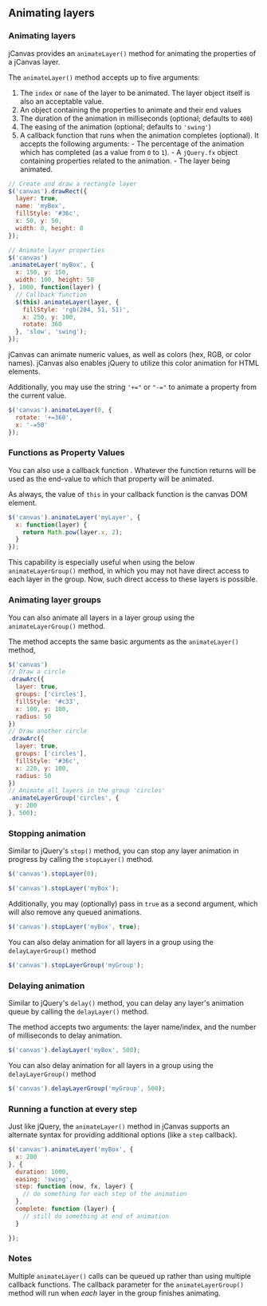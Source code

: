 ## Animating layers

### Animating layers

jCanvas provides an `animateLayer()` method for animating the properties of a jCanvas layer.

The `animateLayer()` method accepts up to five arguments:

  1. The `index` or `name` of the layer to be animated. The layer object itself is also an acceptable value.
  2. An object containing the properties to animate and their end values
  3. The duration of the animation in milliseconds (optional; defaults to `400`)
  4. The easing of the animation (optional; defaults to `'swing'`)
  5. A callback function that runs when the animation completes (optional). It accepts the following arguments:
    - The percentage of the animation which has completed (as a value from `0` to `1`).
    - A `jQuery.fx` object containing properties related to the animation.
    - The layer being animated.

```javascript
// Create and draw a rectangle layer
$('canvas').drawRect({
  layer: true,
  name: 'myBox',
  fillStyle: '#36c',
  x: 50, y: 50,
  width: 0, height: 0
});

// Animate layer properties
$('canvas')
.animateLayer('myBox', {
  x: 150, y: 150,
  width: 100, height: 50
}, 1000, function(layer) {
  // Callback function
  $(this).animateLayer(layer, {
    fillStyle: 'rgb(204, 51, 51)',
    x: 250, y: 100,
    rotate: 360
  }, 'slow', 'swing');
});
```

jCanvas can animate numeric values, as well as colors (hex, RGB, or color names). jCanvas also enables jQuery to utilize this color animation for HTML elements.

Additionally, you may use the string `'+="` or `"-="` to animate a property from the current value.

```javascript
$('canvas').animateLayer(0, {
  rotate: '+=360',
  x: '-=50'
});
```

### Functions as Property Values

You can also use a callback function . Whatever the function returns will be used as the end-value to which that property will be animated.

As always, the value of `this` in your callback function is the canvas DOM element.

```javascript
$('canvas').animateLayer('myLayer', {
  x: function(layer) {
    return Math.pow(layer.x, 2);
  }
});
```

This capability is especially useful when using the below `animateLayerGroup()` method, in which you may not have direct access to each layer in the group. Now, such direct access to these layers is possible.

### Animating layer groups

You can also animate all layers in a layer group using the `animateLayerGroup()` method.

The method accepts the same basic arguments as the `animateLayer()` method,

```javascript
$('canvas')
// Draw a circle
.drawArc({
  layer: true,
  groups: ['circles'],
  fillStyle: '#c33',
  x: 100, y: 100,
  radius: 50
})
// Draw another circle
.drawArc({
  layer: true,
  groups: ['circles'],
  fillStyle: '#36c',
  x: 220, y: 100,
  radius: 50
})
// Animate all layers in the group 'circles'
.animateLayerGroup('circles', {
  y: 200
}, 500);
```

### Stopping animation

Similar to jQuery's `stop()` method, you can stop any layer animation in progress by calling the `stopLayer()` method.

```javascript
$('canvas').stopLayer(0);
```

```javascript
$('canvas').stopLayer('myBox');
```

Additionally, you may (optionally) pass in `true` as a second argument, which will also remove any queued animations.

```javascript
$('canvas').stopLayer('myBox', true);
```

You can also delay animation for all layers in a group using the `delayLayerGroup()` method

```javascript
$('canvas').stopLayerGroup('myGroup');
```

### Delaying animation

Similar to jQuery's `delay()` method, you can delay any layer's animation queue by calling the `delayLayer()` method.

The method accepts two arguments: the layer name/index, and the number of milliseconds to delay animation.

```javascript
$('canvas').delayLayer('myBox', 500);
```

You can also delay animation for all layers in a group using the `delayLayerGroup()` method

```javascript
$('canvas').delayLayerGroup('myGroup', 500);
```

### Running a function at every step

Just like jQuery, the `animateLayer()` method in jCanvas supports an alternate syntax for providing additional options (like a `step` callback).

```javascript
$('canvas').animateLayer('myBox', {
  x: 200
}, {
  duration: 1000,
  easing: 'swing',
  step: function (now, fx, layer) {
    // do something for each step of the animation
  },
  complete: function (layer) {
    // still do something at end of animation
  }

});
```

### Notes

Multiple `animateLayer()` calls can be queued up rather than using multiple callback functions.
The callback parameter for the `animateLayerGroup()` method will run when *each* layer in the group finishes animating.
